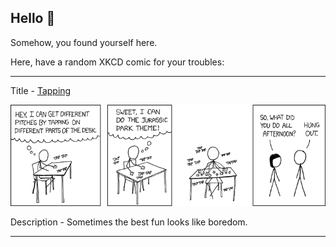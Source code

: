 ## Hello 👀

Somehow, you found yourself here.

Here, have a random XKCD comic for your troubles:

-----------------------------------

Title - [Tapping](https://xkcd.com/324)

![Tapping](./random_comic.png)

Description - Sometimes the best fun looks like boredom.

-----------------------------------